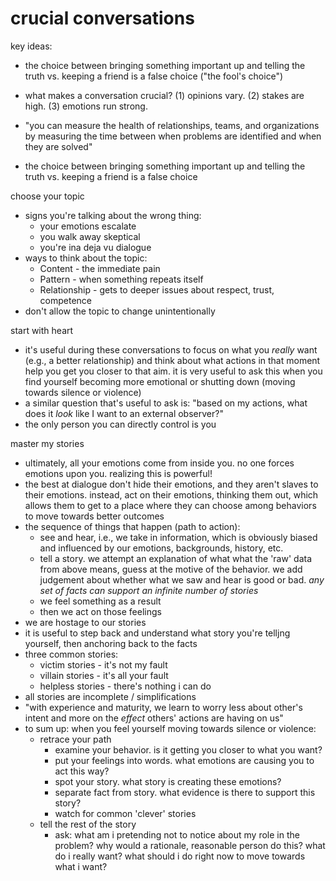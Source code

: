 # crucial conversations

key ideas:
- the choice between bringing something important up and telling the truth vs. keeping a friend is a false choice ("the fool's choice")

- what makes a conversation crucial? (1) opinions vary. (2) stakes are high. (3) emotions run strong.
- "you can measure the health of relationships, teams, and organizations by measuring the time between when problems are identified and when they are solved"
- the choice between bringing something important up and telling the truth vs. keeping a friend is a false choice

choose your topic
- signs you're talking about the wrong thing:
  - your emotions escalate
  - you  walk away skeptical
  - you're ina  deja vu dialogue
- ways to think about the topic:
  - Content - the immediate pain
  - Pattern - when something repeats itself
  - Relationship - gets to deeper issues about respect, trust, competence
- don't allow the topic to change unintentionally

start with heart

- it's useful during these conversations to focus on what you _really_ want (e.g., a better relationship) and think about what actions in that moment help you get you closer to that aim. it is very useful to ask this when you find yourself becoming more emotional or shutting down (moving towards silence or violence)
- a similar question that's useful to ask is: "based on my actions, what does it _look_ like I want to an external observer?"
- the only person you can directly control is you

master my stories

- ultimately, all your emotions come from inside you. no one forces emotions upon you. realizing this is powerful!
- the best at dialogue don't hide their emotions, and they aren't slaves to their emotions. instead, act on their emotions, thinking them out, which allows them to get to a place where they can choose among behaviors to move towards better outcomes
- the sequence of things that happen (path to action):
  - see and hear, i.e., we take in information, which is obviously biased and influenced by our emotions, backgrounds, history, etc.
  - tell a story. we attempt an explanation of what what the 'raw' data from above means, guess at the motive of the behavior. we add judgement about whether what we saw and hear is good or bad. _any set of facts can support an infinite number of stories_
  - we feel something as a result
  - then we act on those feelings
- we are hostage to our stories
- it is useful to step back and understand what story you're telljng yourself, then anchoring back to the facts
- three common stories:
  - victim stories - it's not my fault
  - villain stories - it's all your fault
  - helpless stories - there's nothing i can do
- all stories are incomplete / simplifications
- "with experience and maturity, we learn to worry less about other's intent and more on the _effect_ others' actions are having on us"
- to sum up: when you feel yourself moving towards silence or violence:
  - retrace your path
    - examine your behavior. is it getting you closer to what you want?
    - put your feelings into words. what emotions are causing you to act this way?
    - spot your story. what story is creating these emotions?
    - separate fact from story. what evidence is there to support this story?
    - watch for common 'clever' stories
  - tell the rest of the story
    - ask: what am i pretending not to notice about my role in the problem? why would a rationale, reasonable person do this? what do i really want? what should i do right now to move towards what i want?